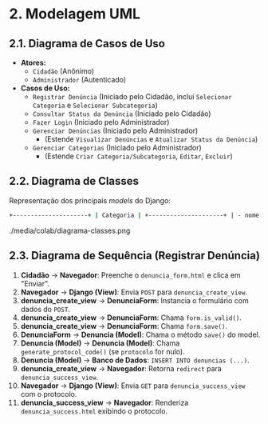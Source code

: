 # 2. Modelagem UML

## 2.1. Diagrama de Casos de Uso

* **Atores:**
    * `Cidadão` (Anônimo)
    * `Administrador` (Autenticado)
* **Casos de Uso:**
    * `Registrar Denúncia` (Iniciado pelo Cidadão, inclui `Selecionar Categoria` e `Selecionar Subcategoria`)
    * `Consultar Status da Denúncia` (Iniciado pelo Cidadão)
    * `Fazer Login` (Iniciado pelo Administrador)
    * `Gerenciar Denúncias` (Iniciado pelo Administrador)
        * (Estende `Visualizar Denúncias` e `Atualizar Status da Denúncia`)
    * `Gerenciar Categorias` (Iniciado pelo Administrador)
        * (Estende `Criar Categoria/Subcategoria`, `Editar`, `Excluir`)

## 2.2. Diagrama de Classes

Representação dos principais *models* do Django:

```bash
+---------------------+ | Categoria | +---------------------+ | - nome: CharField | | - parent: ForeignKey| +---------------------+ | + str() | +---------------------+ | (parent) | *| +-------V-------------+ | Denuncia | +---------------------+ | - protocolo: CharField (PK) | - descricao: TextField| | - data_criacao: DateTimeField | - status: CharField | | - categoria: ForeignKey(Categoria) +---------------------+ | + save() | | + str() | | + generate_protocol_code() +---------------------+
```
./media/colab/diagrama-classes.png

## 2.3. Diagrama de Sequência (Registrar Denúncia)

1.  **Cidadão** -> **Navegador**: Preenche o `denuncia_form.html` e clica em "Enviar".
2.  **Navegador** -> **Django (View)**: Envia `POST` para `denuncia_create_view`.
3.  **denuncia_create_view** -> **DenunciaForm**: Instancia o formulário com dados do `POST`.
4.  **denuncia_create_view** -> **DenunciaForm**: Chama `form.is_valid()`.
5.  **denuncia_create_view** -> **DenunciaForm**: Chama `form.save()`.
6.  **DenunciaForm** -> **Denuncia (Model)**: Chama o método `save()` do model.
7.  **Denuncia (Model)** -> **Denuncia (Model)**: Chama `generate_protocol_code()` (se `protocolo` for nulo).
8.  **Denuncia (Model)** -> **Banco de Dados**: `INSERT INTO denuncias (...)`.
9.  **denuncia_create_view** -> **Navegador**: Retorna `redirect` para `denuncia_success_view`.
10. **Navegador** -> **Django (View)**: Envia `GET` para `denuncia_success_view` com o protocolo.
11. **denuncia_success_view** -> **Navegador**: Renderiza `denuncia_success.html` exibindo o protocolo.
